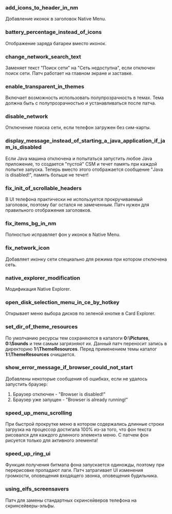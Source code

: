 ### add_icons_to_header_in_nm
Добавление иконок в заголовок Native Menu.

### battery_percentage_instead_of_icons
Отображение заряда батареи вместо иконок.

### change_network_search_text
Заменяет текст "Поиск сети" на "Сеть недоступна", если отключен поиск сети.
Патч работает на главном экране и заставке.

### enable_transparent_in_themes
Включает возможность использовать полупрозрачность в темах. Тема должна быть с полупрозрачностью и устанавливаться после патча.

### disable_network
Отключение поиска сети, если телефон загружен без сим-карты.

### display_message_instead_of_starting_a_java_application_if_jam_is_disabled
Если Java машина отключена и попытаться запустить любое Java приложение, то создается "пустой" CSM и течет память при каждой попытке запуска.
Теперь вместо этого отображается сообщение "Java is disabled!", память больше не течет!

### fix_init_of_scrollable_headers
В UI телефона практически не используется прокручиваемый заголовок, поэтому баг остался не замеченным.
Патч нужен для правильного отображения заголовков.

### fix_items_bg_in_nm
Полностью исправляет фон у иконок в Native Menu.

### fix_network_icon
Добавляет иконку сети специально для режима при котором отключена сеть.

### native_explorer_modification
Модификация Native Explorer.

### open_disk_selection_menu_in_ce_by_hotkey
Открывает меню выбора дисков по зеленой кнопке в Card Explorer.

### set_dir_of_theme_resources
По умолчанию ресурсы тем сохраняются в каталоги **0:\Pictures**, **0:\Sounds** и тем самым загрязняют их.
Данный патч переносит запись в директорию **1:\ThemeResources**. Перед применением темы каталог **1:\ThemeResources** очищается.

### show_error_message_if_browser_could_not_start
Добавлены некоторые сообщения об ошибках, если не удалось запустить браузер:
1. Браузер отключен - "Browser is disabled!"
2. Браузер уже запущен - "Browser is already running!"

### speed_up_menu_scrolling
При быстрой прокрутке меню в котором содержались длинные строки загрузка на процессор достигала 100% из-за того, что фон текста рисовался для каждого длинного элемента меню.
С патчем фон рисуется только для активного элемента!

### speed_up_ring_ui
Функция получения битмапа фона запускается одиножды, поэтому при перерисовке пропадают лаги.
Патч затрагивает UI изменения громкости, оповещения входящего звонка, оповещения будильника.

### using_elfs_screensavers
Патч для замены стандартных скринсейверов телефона на скринсейверы-эльфы.
